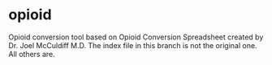 # opioid
Opioid conversion tool based on Opioid Conversion Spreadsheet created by Dr. Joel McCuldiff M.D. 
The index file in this branch is not the original one. All others are.

